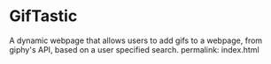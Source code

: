 # GifTastic
A dynamic webpage that allows users to add gifs to a webpage, from giphy's API, based on a user specified search.
permalink: index.html
